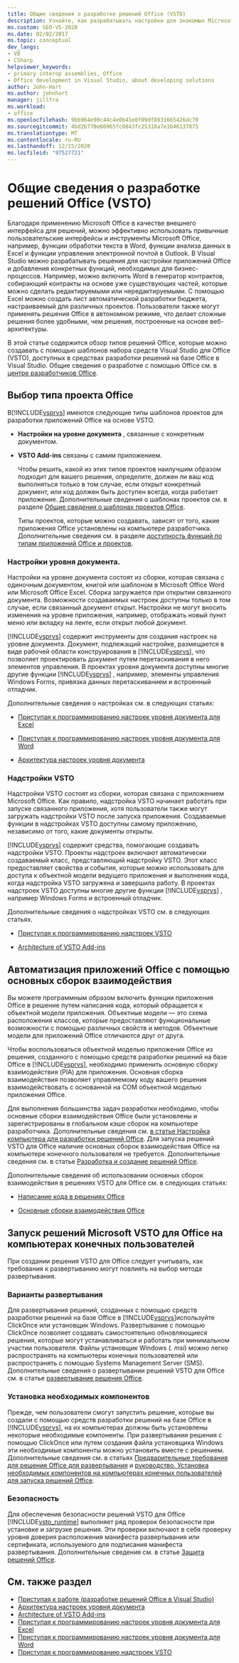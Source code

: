 ```yaml
---
title: Общие сведения о разработке решений Office (VSTO)
description: Узнайте, как разрабатывать настройки для знакомых Microsoft Office пользовательских интерфейсов и средств, таких как функции обработки текста в Word и функции анализа данных в Excel.
ms.custom: SEO-VS-2020
ms.date: 02/02/2017
ms.topic: conceptual
dev_langs:
- VB
- CSharp
helpviewer_keywords:
- primary interop assemblies, Office
- Office development in Visual Studio, about developing solutions
author: John-Hart
ms.author: johnhart
manager: jillfra
ms.workload:
- office
ms.openlocfilehash: 9bb964e90c44c4e0b41e0f09df8931665426dc70
ms.sourcegitcommit: 4bd2b770e60965fc0843fc25318a7e1b46137875
ms.translationtype: MT
ms.contentlocale: ru-RU
ms.lasthandoff: 12/15/2020
ms.locfileid: "97527721"
---
```

# <a name="office-solutions-development-overview-vsto"></a>Общие сведения о разработке решений Office (VSTO)
  Благодаря применению Microsoft Office в качестве внешнего интерфейса для решений, можно эффективно использовать привычные пользовательские интерфейсы и инструменты Microsoft Office, например, функции обработки текста в Word, функции анализа данных в Excel и функции управления электронной почтой в Outlook. В Visual Studio можно разрабатывать решения для настройки приложений Office и добавления конкретных функций, необходимых для бизнес-процессов. Например, можно включить Word в генератор контрактов, собирающий контракты на основе уже существующих частей, которые можно сделать редактируемыми или нередактируемыми. С помощью Excel можно создать лист автоматической разработки бюджета, настраиваемый для различных проектов. Пользователи также могут применять решения Office в автономном режиме, что делает сложные решения более удобными, чем решения, построенные на основе веб-архитектуры.

 В этой статье содержится обзор типов решений Office, которые можно создавать с помощью шаблонов набора средств Visual Studio для Office (VSTO), доступных в средствах разработки решений на базе Office в Visual Studio. Общие сведения о разработке с помощью Office см. в [центре разработчиков Office](https://developer.microsoft.com/office).

## <a name="choose-an-office-project-type"></a>Выбор типа проекта Office
 В[!INCLUDE[vsprvs](../sharepoint/includes/vsprvs-md.md)] имеются следующие типы шаблонов проектов для разработки приложений Office на основе VSTO.

- **Настройки на уровне документа** , связанные с конкретным документом.

- **VSTO Add-ins** связаны с самим приложением.

  Чтобы решить, какой из этих типов проектов наилучшим образом подходит для вашего решения, определите, должен ли ваш код выполняться только в том случае, если открыт конкретный документ, или код должен быть доступен всегда, когда работает приложение. Дополнительные сведения о шаблонах проектов см. в разделе [Общие сведения о шаблонах проектов Office](../vsto/office-project-templates-overview.md).

  Типы проектов, которые можно создавать, зависят от того, какие приложения Office установлены на компьютере разработчика. Дополнительные сведения см. в разделе [доступность функций по типам приложений Office и проектов](../vsto/features-available-by-office-application-and-project-type.md).

### <a name="document-level-customizations"></a>Настройки уровня документа.
 Настройки на уровне документа состоят из сборки, которая связана с одиночным документом, книгой или шаблоном в Microsoft Office Word или Microsoft Office Excel. Сборка загружается при открытии связанного документа. Возможности создаваемых настроек доступны только в том случае, если связанный документ открыт. Настройки не могут вносить изменения на уровне приложения, например, отображать новый пункт меню или вкладку на ленте, если открыт любой документ.

 [!INCLUDE[vsprvs](../sharepoint/includes/vsprvs-md.md)] содержит инструменты для создания настроек на уровне документа. Документ, подлежащий настройке, размещается в виде рабочей области конструирования в [!INCLUDE[vsprvs](../sharepoint/includes/vsprvs-md.md)], что позволяет проектировать документ путем перетаскивания в него элементов управления. В проектах уровня документа доступны многие другие функции [!INCLUDE[vsprvs](../sharepoint/includes/vsprvs-md.md)] , например, элементы управления Windows Forms, привязка данных перетаскиванием и встроенный отладчик.

 Дополнительные сведения о настройках см. в следующих статьях:

- [Приступая к программированию настроек уровня документа для Excel](../vsto/getting-started-programming-document-level-customizations-for-excel.md)

- [Приступая к программированию настроек уровня документа для Word](../vsto/getting-started-programming-document-level-customizations-for-word.md)

- [Архитектура настроек уровня документа](../vsto/architecture-of-document-level-customizations.md)

### <a name="vsto-add-ins"></a>Надстройки VSTO
 Надстройки VSTO состоят из сборки, которая связана с приложением Microsoft Office. Как правило, надстройка VSTO начинает работать при запуске связанного приложения, хотя пользователи также могут загружать надстройки VSTO после запуска приложения. Создаваемые функции в надстройках VSTO доступны самому приложению, независимо от того, какие документы открыты.

 [!INCLUDE[vsprvs](../sharepoint/includes/vsprvs-md.md)] содержит средства, помогающие создавать надстройки VSTO. Проекты надстроек включают автоматически создаваемый класс, представляющий надстройку VSTO. Этот класс предоставляет свойства и события, которые можно использовать для доступа к объектной модели ведущего приложения и выполнения кода, когда надстройка VSTO загружена и завершила работу. В проектах надстроек VSTO доступны многие другие функции [!INCLUDE[vsprvs](../sharepoint/includes/vsprvs-md.md)] , например Windows Forms и встроенный отладчик.

 Дополнительные сведения о надстройках VSTO см. в следующих статьях.

- [Приступая к программированию надстроек VSTO](../vsto/getting-started-programming-vsto-add-ins.md)

- [Architecture of VSTO Add-ins](../vsto/architecture-of-vsto-add-ins.md)

## <a name="automate-office-applications-by-using-primary-interop-assemblies"></a>Автоматизация приложений Office с помощью основных сборок взаимодействия
 Вы можете программным образом включить функции приложения Office в решение путем написания кода, который обращается к объектной модели приложения. Объектные модели — это схема расположения классов, которые предоставляют функциональные возможности с помощью различных свойств и методов. Объектные модели для приложений Office отличаются друг от друга.

 Чтобы воспользоваться объектной моделью приложения Office из решения, созданного с помощью средств разработки решений на базе Office в [!INCLUDE[vsprvs](../sharepoint/includes/vsprvs-md.md)], необходимо применить основную сборку взаимодействия (PIA) для приложения. Основная сборка взаимодействия позволяет управляемому коду вашего решения взаимодействовать с основанной на COM объектной моделью приложения Office.

 Для выполнения большинства задач разработки необходимо, чтобы основные сборки взаимодействия Office были установлены и зарегистрированы в глобальном кэше сборок на компьютере разработчика. Дополнительные сведения см. [в статье Настройка компьютера для разработки решений Office](../vsto/configuring-a-computer-to-develop-office-solutions.md). Для запуска решений VSTO для Office наличие основных сборок взаимодействия Office на компьютере конечного пользователя не требуется. Дополнительные сведения см. в статье [Разработка и создание решений Office](../vsto/designing-and-creating-office-solutions.md).

 Дополнительные сведения об использовании основных сборок взаимодействия в решениях VSTO для Office см. в следующих статьях:

- [Написание кода в решениях Office](../vsto/writing-code-in-office-solutions.md)

- [Основные сборки взаимодействия Office](../vsto/office-primary-interop-assemblies.md)

## <a name="run-microsoft-vsto-office-solutions-on-end-user-computers"></a>Запуск решений Microsoft VSTO для Office на компьютерах конечных пользователей
 При создании решения VSTO для Office следует учитывать, как требования к развертыванию могут повлиять на выбор метода развертывания.

### <a name="deployment-options"></a>Варианты развертывания
 Для развертывания решений, созданных с помощью средств разработки решений на базе Office в [!INCLUDE[vsprvs](../sharepoint/includes/vsprvs-md.md)]используйте ClickOnce или установщик Windows. Развертывание с помощью ClickOnce позволяет создавать самостоятельно обновляющиеся решения, которые могут устанавливаться и работать при минимальном участии пользователя. Файлы установщик Windows (*. msi*) можно легко распространять на компьютеры конечных пользователей или распространять с помощью Systems Management Server (SMS). Дополнительные сведения о развертывании решений VSTO для Office см. в статье [развертывание решения Office](../vsto/deploying-an-office-solution.md).

### <a name="install-prerequisites"></a>Установка необходимых компонентов
 Прежде, чем пользователи смогут запустить решение, которые вы создали с помощью средств разработки решений на базе Office в [!INCLUDE[vsprvs](../sharepoint/includes/vsprvs-md.md)], на их компьютерах должны быть установлены некоторые необходимые компоненты. При развертывании решения с помощью ClickOnce или путем создания файла установщика Windows эти необходимые компоненты можно установить вместе с решением. Дополнительные сведения см. в статьях [Предварительные требования для решения Office для развертывания](/previous-versions/bb608617(v=vs.110)) и [руководство. Установка необходимых компонентов на компьютерах конечных пользователей для запуска решений Office](/previous-versions/bb608608(v=vs.110)).

### <a name="security"></a>Безопасность
 Для обеспечения безопасности решений VSTO для Office [!INCLUDE[vsto_runtime](../vsto/includes/vsto-runtime-md.md)] выполняет ряд проверок безопасности при установке и загрузке решения. Эти проверки включают в себя проверку уровня доверия расположения манифеста развертывания или сертификата, используемого для подписания манифеста развертывания. Дополнительные сведения см. в статье [Защита решений Office](../vsto/securing-office-solutions.md).

## <a name="see-also"></a>См. также раздел
- [Приступая к работе &#40;разработке решений Office в Visual Studio&#41;](../vsto/getting-started-office-development-in-visual-studio.md)
- [Архитектура настроек уровня документа](../vsto/architecture-of-document-level-customizations.md)
- [Architecture of VSTO Add-ins](../vsto/architecture-of-vsto-add-ins.md)
- [Приступая к программированию настроек уровня документа для Excel](../vsto/getting-started-programming-document-level-customizations-for-excel.md)
- [Приступая к программированию настроек уровня документа для Word](../vsto/getting-started-programming-document-level-customizations-for-word.md)
- [Приступая к программированию надстроек VSTO](../vsto/getting-started-programming-vsto-add-ins.md)
